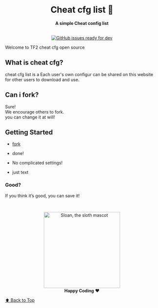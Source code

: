 <div align="center">
  <br>
  <h1>Cheat cfg list 📙</h1>
  <strong>A simple Cheat config list</strong>
</div>
<br>
<p align="center">
  <a href="https://github.com/Tira-tw/cheat-cfg-list/issues">
    <img src="https://img.shields.io/github/issues/forem/forem/ready for dev" alt="GitHub issues ready for dev">
  </a>
</p>

Welcome to TF2 cheat cfg open source

## What is cheat cfg?

cheat cfg list is a Each user's own configur can be shared on this website for other users to download and use.


## Can i fork?

Sure!<br>We encourage others to fork.<br>you can change it at will!


## Getting Started

- [fork](https://github.com/Tira-tw/cheat-cfg-list/fork)

- done!
 
- No complicated settings!
- just text
### Good?

If you think it’s good, you can save it!


<br>

<p align="center">
  <img alt="Sloan, the sloth mascot" width="250px" src="https://thepracticaldev.s3.amazonaws.com/uploads/user/profile_image/31047/af153cd6-9994-4a68-83f4-8ddf3e13f0bf.jpg">
  <br>
  <strong>Happy Coding</strong> ❤️
</p>

[⬆ Back to Top](#table-of-contents)
